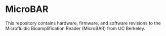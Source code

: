 MicroBAR
========

This repository contains hardware, firmware, and software revisions to the Microfluidic Bioamplification Reader (MicroBAR) from UC Berkeley.
